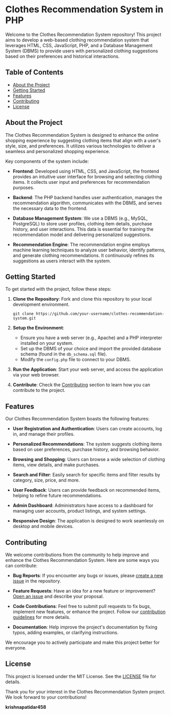 # Clothes Recommendation System in PHP

Welcome to the Clothes Recommendation System repository! This project aims to develop a web-based clothing recommendation system that leverages HTML, CSS, JavaScript, PHP, and a Database Management System (DBMS) to provide users with personalized clothing suggestions based on their preferences and historical interactions.

## Table of Contents
- [About the Project](#about-the-project)
- [Getting Started](#getting-started)
- [Features](#features)
- [Contributing](#contributing)
- [License](#license)

## About the Project

The Clothes Recommendation System is designed to enhance the online shopping experience by suggesting clothing items that align with a user's style, size, and preferences. It utilizes various technologies to deliver a seamless and personalized shopping experience.

Key components of the system include:
- **Frontend**: Developed using HTML, CSS, and JavaScript, the frontend provides an intuitive user interface for browsing and selecting clothing items. It collects user input and preferences for recommendation purposes.

- **Backend**: The PHP backend handles user authentication, manages the recommendation algorithm, communicates with the DBMS, and serves the necessary data to the frontend.

- **Database Management System**: We use a DBMS (e.g., MySQL, PostgreSQL) to store user profiles, clothing item details, purchase history, and user interactions. This data is essential for training the recommendation model and delivering personalized suggestions.

- **Recommendation Engine**: The recommendation engine employs machine learning techniques to analyze user behavior, identify patterns, and generate clothing recommendations. It continuously refines its suggestions as users interact with the system.

## Getting Started

To get started with the project, follow these steps:

1. **Clone the Repository**: Fork and clone this repository to your local development environment.

   ```shell
   git clone https://github.com/your-username/clothes-recommendation-system.git
   ```

2. **Setup the Environment**:
   - Ensure you have a web server (e.g., Apache) and a PHP interpreter installed on your system.
   - Set up the DBMS of your choice and import the provided database schema (found in the `db_schema.sql` file).
   - Modify the `config.php` file to connect to your DBMS.

3. **Run the Application**: Start your web server, and access the application via your web browser.

4. **Contribute**: Check the [Contributing](#contributing) section to learn how you can contribute to the project.

## Features

Our Clothes Recommendation System boasts the following features:

- **User Registration and Authentication**: Users can create accounts, log in, and manage their profiles.

- **Personalized Recommendations**: The system suggests clothing items based on user preferences, purchase history, and browsing behavior.

- **Browsing and Shopping**: Users can browse a wide selection of clothing items, view details, and make purchases.

- **Search and Filter**: Easily search for specific items and filter results by category, size, price, and more.

- **User Feedback**: Users can provide feedback on recommended items, helping to refine future recommendations.

- **Admin Dashboard**: Administrators have access to a dashboard for managing user accounts, product listings, and system settings.

- **Responsive Design**: The application is designed to work seamlessly on desktop and mobile devices.

## Contributing

We welcome contributions from the community to help improve and enhance the Clothes Recommendation System. Here are some ways you can contribute:

- **Bug Reports**: If you encounter any bugs or issues, please [create a new issue](https://github.com/your-username/clothes-recommendation-system/issues/new) in the repository.

- **Feature Requests**: Have an idea for a new feature or improvement? [Open an issue](https://github.com/your-username/clothes-recommendation-system/issues/new) and describe your proposal.

- **Code Contributions**: Feel free to submit pull requests to fix bugs, implement new features, or enhance the project. Follow our [contribution guidelines](CONTRIBUTING.md) for more details.

- **Documentation**: Help improve the project's documentation by fixing typos, adding examples, or clarifying instructions.

We encourage you to actively participate and make this project better for everyone.

## License

This project is licensed under the MIT License. See the [LICENSE](LICENSE) file for details.

Thank you for your interest in the Clothes Recommendation System project. We look forward to your contributions!


**krishnapatidar458**